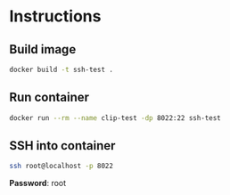 # Instructions

## Build image

```sh
docker build -t ssh-test .
```

## Run container

```sh
docker run --rm --name clip-test -dp 8022:22 ssh-test
```

## SSH into container

```sh
ssh root@localhost -p 8022
```

**Password**: root
